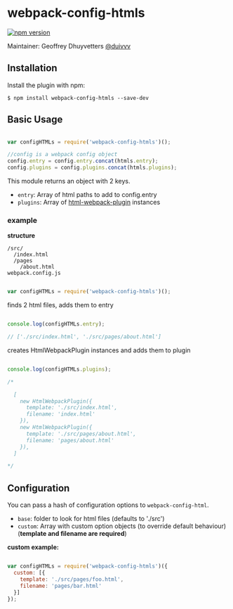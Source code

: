 # webpack-config-htmls

[![npm version](https://badge.fury.io/js/webpack-config-htmls.svg)](https://badge.fury.io/js/webpack-config-htmls)

Maintainer: Geoffrey Dhuyvetters [@duivvv](https://twitter.com/duivvv)

## Installation

Install the plugin with npm:

```shell
$ npm install webpack-config-htmls --save-dev
```

## Basic Usage

```javascript

var configHTMLs = require('webpack-config-htmls')();

//config is a webpack config object
config.entry = config.entry.concat(htmls.entry);
config.plugins = config.plugins.concat(htmls.plugins);

```

This module returns an object with 2 keys.

* `entry`: Array of html paths to add to config.entry
* `plugins`: Array of [html-webpack-plugin](https://github.com/ampedandwired/html-webpack-plugin) instances

### example

**structure**

```
/src/
  /index.html
  /pages
    /about.html
webpack.config.js
```

```javascript

var configHTMLs = require('webpack-config-htmls')();

```

finds 2 html files, adds them to entry

```javascript

console.log(configHTMLs.entry);

// ['./src/index.html', './src/pages/about.html']

```

creates HtmlWebpackPlugin instances and adds them to plugin

```javascript

console.log(configHTMLs.plugins);

/*

  [
    new HtmlWebpackPlugin({
      template: './src/index.html',
      filename: 'index.html'
    }),
    new HtmlWebpackPlugin({
      template: './src/pages/about.html',
      filename: 'pages/about.html'
    }),
  ]

*/

```

## Configuration

You can pass a hash of configuration options to `webpack-config-html`.

- `base`: folder to look for html files (defaults to './src')
- `custom`: Array with custom option objects (to override default behaviour) (**template and filename are required**)

**custom example:**

```javascript

var configHTMLs = require('webpack-config-htmls')({
  custom: [{
    template: './src/pages/foo.html',
    filename: 'pages/bar.html'
  }]
});

```

